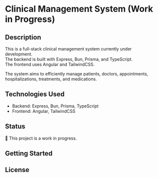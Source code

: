 # Clinical Management System (Work in Progress)

## Description

This is a full-stack clinical management system currently under development.  
The backend is built with Express, Bun, Prisma, and TypeScript.  
The frontend uses Angular and TailwindCSS.

The system aims to efficiently manage patients, doctors, appointments, hospitalizations, treatments, and medications.

## Technologies Used

- Backend: Express, Bun, Prisma, TypeScript  
- Frontend: Angular, TailwindCSS

## Status

🚧 This project is a work in progress.

## Getting Started

## License

